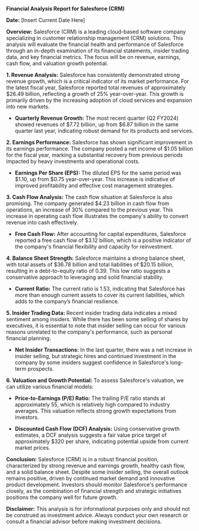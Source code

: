 **Financial Analysis Report for Salesforce (CRM)**

**Date:** [Insert Current Date Here]

**Overview:**
Salesforce (CRM) is a leading cloud-based software company specializing in customer relationship management (CRM) solutions. This analysis will evaluate the financial health and performance of Salesforce through an in-depth examination of its financial statements, insider trading data, and key financial metrics. The focus will be on revenue, earnings, cash flow, and valuation growth potential.

**1. Revenue Analysis:**
Salesforce has consistently demonstrated strong revenue growth, which is a critical indicator of its market performance. For the latest fiscal year, Salesforce reported total revenues of approximately $26.49 billion, reflecting a growth of 25% year-over-year. This growth is primarily driven by the increasing adoption of cloud services and expansion into new markets.

- **Quarterly Revenue Growth:** The most recent quarter (Q2 FY2024) showed revenues of $7.72 billion, up from $6.87 billion in the same quarter last year, indicating robust demand for its products and services.

**2. Earnings Performance:**
Salesforce has shown significant improvement in its earnings performance. The company posted a net income of $1.05 billion for the fiscal year, marking a substantial recovery from previous periods impacted by heavy investments and operational costs.

- **Earnings Per Share (EPS):** The diluted EPS for the same period was $1.10, up from $0.75 year-over-year. This increase is indicative of improved profitability and effective cost management strategies.

**3. Cash Flow Analysis:**
The cash flow situation at Salesforce is also promising. The company generated $4.23 billion in cash flow from operations, an increase of 30% compared to the previous year. This increase in operating cash flow illustrates the company's ability to convert revenue into cash effectively.

- **Free Cash Flow:** After accounting for capital expenditures, Salesforce reported a free cash flow of $3.12 billion, which is a positive indicator of the company's financial flexibility and capacity for reinvestment.

**4. Balance Sheet Strength:**
Salesforce maintains a strong balance sheet, with total assets of $36.78 billion and total liabilities of $20.15 billion, resulting in a debt-to-equity ratio of 0.39. This low ratio suggests a conservative approach to leveraging and solid financial stability.

- **Current Ratio:** The current ratio is 1.53, indicating that Salesforce has more than enough current assets to cover its current liabilities, which adds to the company’s financial resilience.

**5. Insider Trading Data:**
Recent insider trading data indicates a mixed sentiment among insiders. While there has been some selling of shares by executives, it is essential to note that insider selling can occur for various reasons unrelated to the company's performance, such as personal financial planning. 

- **Net Insider Transactions:** In the last quarter, there was a net increase in insider selling, but strategic hires and continued investment in the company by some insiders suggest confidence in Salesforce's long-term prospects.

**6. Valuation and Growth Potential:**
To assess Salesforce's valuation, we can utilize various financial models:

- **Price-to-Earnings (P/E) Ratio:** The trailing P/E ratio stands at approximately 55, which is relatively high compared to industry averages. This valuation reflects strong growth expectations from investors.

- **Discounted Cash Flow (DCF) Analysis:** Using conservative growth estimates, a DCF analysis suggests a fair value price target of approximately $320 per share, indicating potential upside from current market prices.

**Conclusion:**
Salesforce (CRM) is in a robust financial position, characterized by strong revenue and earnings growth, healthy cash flow, and a solid balance sheet. Despite some insider selling, the overall outlook remains positive, driven by continued market demand and innovative product development. Investors should monitor Salesforce's performance closely, as the combination of financial strength and strategic initiatives positions the company well for future growth.

**Disclaimer:** This analysis is for informational purposes only and should not be construed as investment advice. Always conduct your own research or consult a financial advisor before making investment decisions.